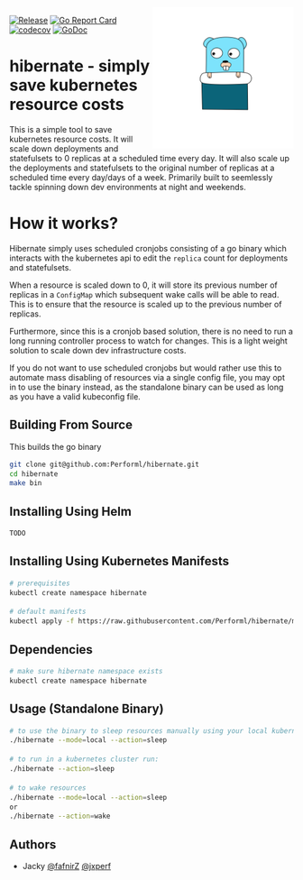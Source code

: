 

<img src="./assets/mascot.svg" width="250px" align="right">


[![Release](https://github.com/Performl/hibernate/actions/workflows/release.yaml/badge.svg)](https://github.com/Performl/hibernate/actions/workflows/release.yaml)
[![Go Report Card](https://goreportcard.com/badge/github.com/performl/hibernate)](https://goreportcard.com/report/github.com/performl/hibernate)
[![codecov](https://codecov.io/gh/performl/hibernate/branch/master/graph/badge.svg)](https://codecov.io/gh/performl/hibernate)
[![GoDoc](https://godoc.org/github.com/performl/hibernate?status.svg)](https://godoc.org/github.com/performl/hibernate)


# hibernate - simply save kubernetes resource costs
This is a simple tool to save kubernetes resource costs. It will scale down deployments and statefulsets to 0 replicas at a scheduled time every day. It will also scale up the deployments and statefulsets to the original number of replicas at a scheduled time every day/days of a week.
Primarily built to seemlessly tackle spinning down dev environments at night and weekends.

# How it works?
Hibernate simply uses scheduled cronjobs consisting of a go binary which interacts with the kubernetes api to edit the `replica` count for deployments and statefulsets.

When a resource is scaled down to 0, it will store its previous number of replicas in a `ConfigMap` which subsequent wake calls will be able to read. This is to ensure that the resource is scaled up to the previous number of replicas. 

Furthermore, since this is a cronjob based solution, there is no need to run a long running controller process to watch for changes. This is a light weight solution to scale down dev infrastructure costs.

If you do not want to use scheduled cronjobs but would rather use this to automate mass disabling of resources via a single config file, you may opt in to use the binary instead, as the standalone binary can be used as long as you have a valid kubeconfig file.

## Building From Source
This builds the go binary
```bash
git clone git@github.com:Performl/hibernate.git
cd hibernate
make bin
```

## Installing Using Helm
```bash
TODO
```

## Installing Using Kubernetes Manifests
```bash
# prerequisites
kubectl create namespace hibernate

# default manifests
kubectl apply -f https://raw.githubusercontent.com/Performl/hibernate/master/manifests/main.yaml
```

## Dependencies
```bash
# make sure hibernate namespace exists
kubectl create namespace hibernate
```

## Usage (Standalone Binary)
```bash
# to use the binary to sleep resources manually using your local kubernetes config run:
./hibernate --mode=local --action=sleep

# to run in a kubernetes cluster run:
./hibernate --action=sleep

# to wake resources
./hibernate --mode=local --action=sleep
or
./hibernate --action=wake
```

## Authors
* Jacky [@fafnirZ](https://github.com/fafnirZ) [@jxperf](https://github.com/jxperf)